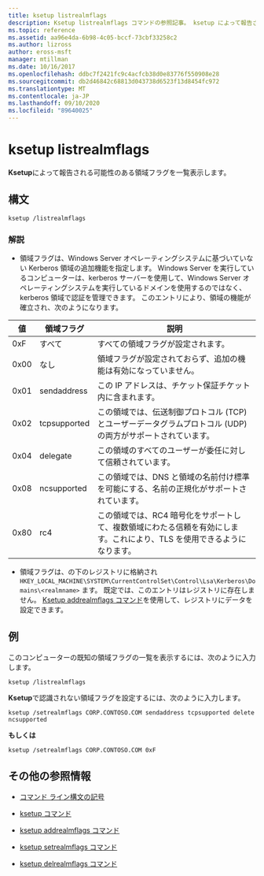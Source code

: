 ```yaml
---
title: ksetup listrealmflags
description: Ksetup listrealmflags コマンドの参照記事。 ksetup によって報告される使用可能な領域フラグを一覧表示します。
ms.topic: reference
ms.assetid: aa96e4da-6b98-4c05-bccf-73cbf33258c2
ms.author: lizross
author: eross-msft
manager: mtillman
ms.date: 10/16/2017
ms.openlocfilehash: ddbc7f2421fc9c4acfcb38d0e83776f550908e28
ms.sourcegitcommit: db2d46842c68813d043738d6523f13d8454fc972
ms.translationtype: MT
ms.contentlocale: ja-JP
ms.lasthandoff: 09/10/2020
ms.locfileid: "89640025"
---
```

# <a name="ksetup-listrealmflags"></a>ksetup listrealmflags

**Ksetup**によって報告される可能性のある領域フラグを一覧表示します。

## <a name="syntax"></a>構文

```
ksetup /listrealmflags
```

### <a name="remarks"></a>解説

- 領域フラグは、Windows Server オペレーティングシステムに基づいていない Kerberos 領域の追加機能を指定します。 Windows Server を実行しているコンピューターは、kerberos サーバーを使用して、Windows Server オペレーティングシステムを実行しているドメインを使用するのではなく、kerberos 領域で認証を管理できます。 このエントリにより、領域の機能が確立され、次のようになります。

| 値 | 領域フラグ | 説明 |
| ----- | ---------- | ----------- |
| 0xF | すべて | すべての領域フラグが設定されます。 |
| 0x00 | なし | 領域フラグが設定されておらず、追加の機能は有効になっていません。 |
| 0x01 | sendaddress | この IP アドレスは、チケット保証チケット内に含まれます。 |
| 0x02 | tcpsupported | この領域では、伝送制御プロトコル (TCP) とユーザーデータグラムプロトコル (UDP) の両方がサポートされています。 |
| 0x04 | delegate | この領域のすべてのユーザーが委任に対して信頼されています。 |
| 0x08 | ncsupported | この領域では、DNS と領域の名前付け標準を可能にする、名前の正規化がサポートされています。 |
| 0x80 | rc4 | この領域では、RC4 暗号化をサポートして、複数領域にわたる信頼を有効にします。これにより、TLS を使用できるようになります。 |

- 領域フラグは、の下のレジストリに格納され `HKEY_LOCAL_MACHINE\SYSTEM\CurrentControlSet\Control\Lsa\Kerberos\Domains\<realmname>` ます。 既定では、このエントリはレジストリに存在しません。 [Ksetup addrealmflags コマンド](ksetup-addrealmflags.md)を使用して、レジストリにデータを設定できます。

## <a name="examples"></a>例

このコンピューターの既知の領域フラグの一覧を表示するには、次のように入力します。

```
ksetup /listrealmflags
```

**Ksetup**で認識されない領域フラグを設定するには、次のように入力します。

```
ksetup /setrealmflags CORP.CONTOSO.COM sendaddress tcpsupported delete ncsupported
```

**もしくは**

```
ksetup /setrealmflags CORP.CONTOSO.COM 0xF
```

## <a name="additional-references"></a>その他の参照情報

- [コマンド ライン構文の記号](command-line-syntax-key.md)

- [ksetup コマンド](ksetup.md)

- [ksetup addrealmflags コマンド](ksetup-addrealmflags.md)

- [ksetup setrealmflags コマンド](ksetup-setrealmflags.md)

- [ksetup delrealmflags コマンド](ksetup-delrealmflags.md)

